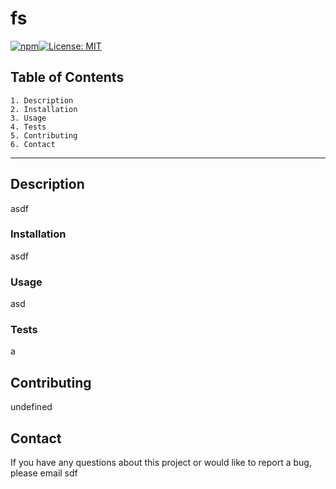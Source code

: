  
   # fs  
   [![npm](https://badge.fury.io/js/inquirer.svg)](http://badge.fury.io/js/inquirer)[![License: MIT](https://img.shields.io/badge/License-MIT-yellow.svg)](https://opensource.org/licenses/MIT)
   
    
 
   ## Table of Contents
    1. Description
    2. Installation
    3. Usage
    4. Tests
    5. Contributing
    6. Contact
    
  ***
  ## Description
  asdf
  ### Installation 
  asdf
  ### Usage 
  asd
  ### Tests 
  a
  ## Contributing 
  undefined
  ## Contact
  If you have any questions about this project or would like to report a bug, please email sdf 
  